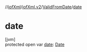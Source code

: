 //[iofXml](../../../index.md)/[iofXml.v2](../index.md)/[ValidFromDate](index.md)/[date](date.md)

# date

[jvm]\
protected open var [date](date.md): [Date](../-date/index.md)
